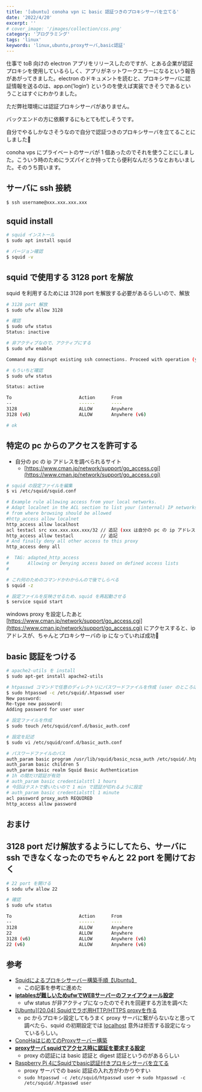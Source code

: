 ```yaml
---
title: '[ubuntu] conoha vpn に basic 認証つきのプロキシサーバを立てる'
date: '2022/4/20'
excerpt: ''
# cover_image: '/images/collection/css.png'
category: 'プログラミング'
tags: 'linux'
keywords: 'linux,ubuntu,proxyサーバ,basic認証'
---
```


仕事で toB 向けの electron アプリをリリースしたのですが、とある企業が認証プロキシを使用しているらしく、アプリがネットワークエラーになるという報告があがってきました。electron のドキュメントを読むと、プロキシサーバに認証情報を送るのは、app.on(’login’) というのを使えば実装できそうであるということはすぐにわかりました。

ただ弊社環境には認証プロキシサーバがありません。

バックエンドの方に依頼するにもとても忙しそうです。

自分でやるしかなさそうなので自分で認証つきのプロキシサーバを立てることにしました👼

conoha vps にプライベートのサーバが 1 個あったのでそれを使うことにしました。こういう時のためにラズパイとか持ってたら便利なんだろうなとおもいました。そのうち買います。

## サーバに ssh 接続

```bash
$ ssh username@xxx.xxx.xxx.xxx
```

## squid install

```bash
# squid インストール
$ sudo apt install squid

# バージョン確認
$ squid -v
```

## squid で使用する 3128 port を解放

squid を利用するためには 3128 port を解放する必要があるらしいので、解放

```bash
# 3128 port 解放
$ sudo ufw allow 3128

# 確認
$ sudo ufw status
Status: inactive

# 非アクティブなので、アクティブにする
$ sudo ufw enable

Command may disrupt existing ssh connections. Proceed with operation (y|n)? y

# もういちど確認
$ sudo ufw status

Status: active

To                         Action      From
--                         ------      ----
3128                       ALLOW       Anywhere                  
3128 (v6)                  ALLOW       Anywhere (v6)

# ok
```

## 特定の pc からのアクセスを許可する

- 自分の pc の ip アドレスを調べられるサイト
    - [https://www.cman.jp/network/support/go_access.cgi](https://www.cman.jp/network/support/go_access.cgi)

```bash
# squid の設定ファイルを編集
$ vi /etc/squid/squid.conf

# Example rule allowing access from your local networks.
# Adapt localnet in the ACL section to list your (internal) IP networks
# from where browsing should be allowed
#http_access allow localnet
http_access allow localhost
acl testacl src xxx.xxx.xxx.xxx/32 // 追記 (xxx は自分の pc の ip アドレス)
http_access allow testacl          // 追記
# And finally deny all other access to this proxy
http_access deny all

#  TAG: adapted_http_access
#       Allowing or Denying access based on defined access lists
#

# これ何のためのコマンドかわからんので後でしらべる
$ squid -z

# 設定ファイルを反映させるため、squid を再起動させる
$ service squid start

```

windows proxy を設定したあと [https://www.cman.jp/network/support/go_access.cgi](https://www.cman.jp/network/support/go_access.cgi) にアクセスすると、ip アドレスが、ちゃんとプロキシサーバの ip になっていれば成功🎉

## basic 認証をつける

```bash
# apache2-utils を install
$ sudo apt-get install apache2-utils

# htpasswd コマンドで任意のディレクトリにパスワードファイルを作成 (user のところは任意の username)
$ sudo htpasswd -c /etc/squid/.htpasswd user
New password: 
Re-type new password: 
Adding password for user user

# 設定ファイルを作成
$ sudo touch /etc/squid/conf.d/basic_auth.conf

# 設定を記述
$ sudo vi /etc/squid/conf.d/basic_auth.conf

# パスワードファイルのパス
auth_param basic program /usr/lib/squid/basic_ncsa_auth /etc/squid/.htpasswd
auth_param basic children 5
auth_param basic realm Squid Basic Authentication
# 1h の間だけ認証が有効
# auth_param basic credentialsttl 1 hours
# 今回はテストで使いたいので 1 min で認証が切れるように設定
# auth_param basic credentialsttl 1 minute
acl password proxy_auth REQUIRED
http_access allow password
```

## おまけ

## 3128 port だけ解放するようにしてたら、サーバに ssh できなくなったのでちゃんと 22 port を開けておく

```bash
# 22 port を開ける
$ sodu ufw allow 22

# 確認
$ sudo ufw status

To                         Action      From
--                         ------      ----
3128                       ALLOW       Anywhere                  
22                         ALLOW       Anywhere                  
3128 (v6)                  ALLOW       Anywhere (v6)             
22 (v6)                    ALLOW       Anywhere (v6)
```

## 参考

- [Squidによるプロキシサーバー構築手順【Ubuntu】](https://self-development.info/squid%E3%81%AB%E3%82%88%E3%82%8B%E3%83%97%E3%83%AD%E3%82%AD%E3%82%B7%E3%82%B5%E3%83%BC%E3%83%90%E3%83%BC%E6%A7%8B%E7%AF%89%E6%89%8B%E9%A0%86%E3%80%90ubuntu%E3%80%91/)
    - この記事を参考に進めた
- ****[iptablesが難しいためufwでWEBサーバーのファイアウォール設定](https://qiita.com/shimakaze_soft/items/c3cce2bfb7d584e1fbce)****
    - ufw status が非アクティブになったのでそれを回避する方法を調べた
- [[Ubuntu][20.04] Squidでラボ用HTTP/HTTPS proxyを作る](https://eng-investor.com/ubuntu-http-proxy-by-squid/)
    - pc からプロキシ設定してもうまく proxy サーバに繋がらないなと思って調べたら、squid の初期設定では [localhost](http://localhost) 意外は拒否する設定になっているらしい。
- [ConoHaはじめてのProxyサーバー構築](https://qiita.com/tRrLM/items/5e41805a067772deb337)
- ****[proxyサーバ squidでアクセス時に認証を要求する設定](https://pcvogel.sarakura.net/2013/06/25/31156)****
    - proxy の認証には basic 認証と digest 認証というのがあるらしい
- [Raspberry Pi 4にSquidでbasic認証付きプロキシサーバを立てる](https://zenn.dev/trpla226/articles/fca7c18f807f25aad47d)
    - proxy サーバでの basic 認証の入れ方がわかりやすい
    - `sudo htpasswd -c /etc/squid/htpasswd user` -> `sudo htpasswd -c /etc/squid/.htpasswd user`